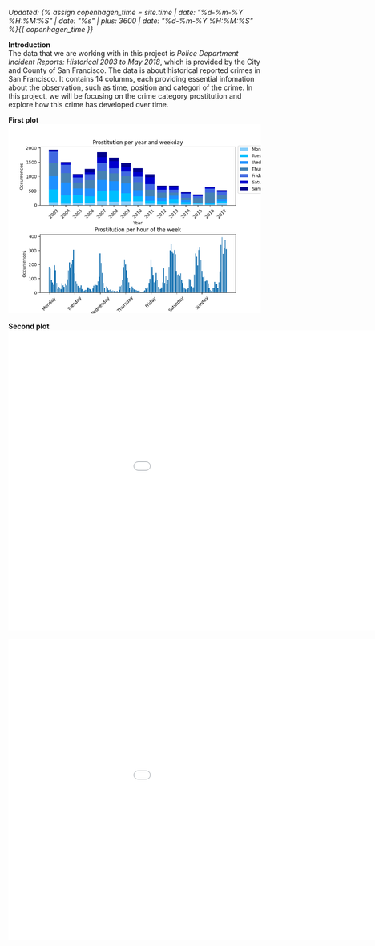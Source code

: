 *Updated: {% assign copenhagen_time = site.time | date: "%d-%m-%Y %H:%M:%S" | date: "%s" | plus: 3600 | date: "%d-%m-%Y %H:%M:%S" %}{{ copenhagen_time }}*


__Introduction__\
The data that we are working with in this project is *Police Department Incident Reports: Historical 2003 to May 2018*, which is provided by the City and County of San Francisco. The data is about historical reported crimes in San Francisco. It contains 14 columns, each providing essential infomation about the observation, such as time, position and categori of the crime. In this project, we will be focusing on the crime category prostitution and explore how this crime has developed over time.


__First plot__\
![One time-series / bar chart](/A2/plot1.png)


__Second plot__
<embed 
       type="text/html" 
       src="/A2/plot21.html"
       width="1100"
       height="600"
       >

<embed 
       type="text/html" 
       src="/A2/plot22.html"
       width="1100"
       height="600"
       >


